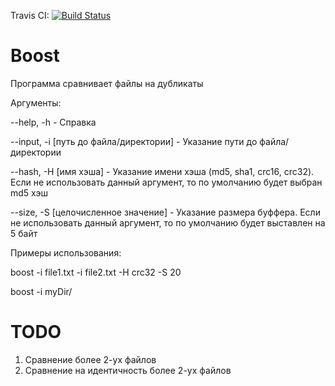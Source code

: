 Travis CI: [![Build Status](https://travis-ci.org/HankHenshaw/Boost.svg?branch=master)](https://travis-ci.org/HankHenshaw/Boost)

# Boost

Программа сравнивает файлы на дубликаты

Аргументы:

--help, -h - Справка

--input, -i [путь до файла/директории] - Указание пути до файла/директории

--hash, -H [имя хэша] - Указание имени хэша (md5, sha1, crc16, crc32). Если не использовать данный аргумент, то по умолчанию будет
выбран md5 хэш

--size, -S [целочисленное значение] - Указание размера буффера. Если не использовать данный аргумент, то по умолчанию будет выставлен на 5 байт

Примеры использования:

boost -i file1.txt -i file2.txt -H crc32 -S 20

boost -i myDir/

# TODO

1. Сравнение более 2-ух файлов
2. Сравнение на идентичность более 2-ух файлов